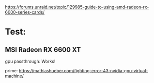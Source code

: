 https://forums.unraid.net/topic/129985-guide-to-using-amd-radeon-rx-6000-series-cards/

# Test:
## MSI Radeon RX 6600 XT
gpu passthrough: Works!

prime: https://mathiashueber.com/fighting-error-43-nvidia-gpu-virtual-machine/
